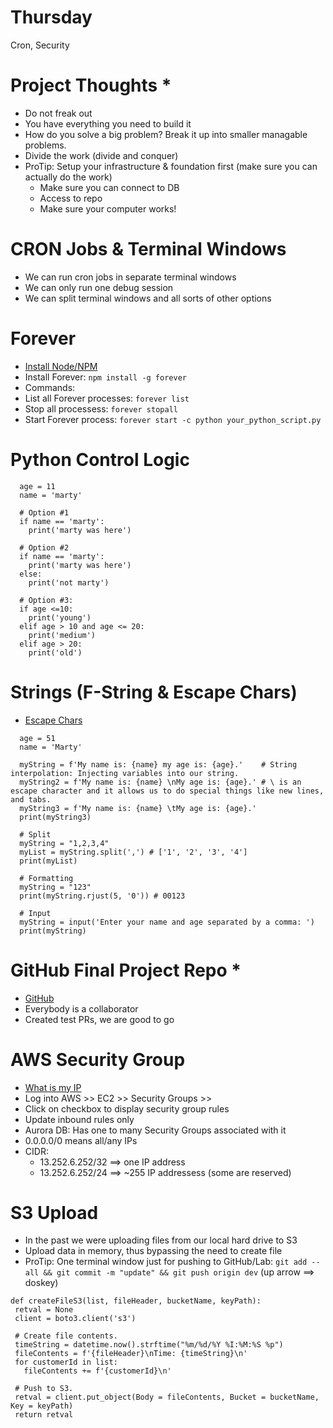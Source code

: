 # Thursday
Cron, Security

# Project Thoughts *
- Do not freak out
- You have everything you need to build it
- How do you solve a big problem?  Break it up into smaller managable problems.
- Divide the work (divide and conquer)
- ProTip: Setup your infrastructure & foundation first (make sure you can actually do the work)
  - Make sure you can connect to DB
  - Access to repo
  - Make sure your computer works!

# CRON Jobs & Terminal Windows
- We can run cron jobs in separate terminal windows
- We can only run one debug session
- We can split terminal windows and all sorts of other options

# Forever 
- [Install Node/NPM](https://nodejs.org/en/download/)
- Install Forever: `npm install -g forever`
- Commands: 
 - List all Forever processes: `forever list`
 - Stop all processess: `forever stopall`
 - Start Forever process: `forever start -c python your_python_script.py`

# Python Control Logic
```
  age = 11
  name = 'marty'

  # Option #1
  if name == 'marty':
    print('marty was here')

  # Option #2
  if name == 'marty':
    print('marty was here')
  else:
    print('not marty')

  # Option #3:
  if age <=10:
    print('young')
  elif age > 10 and age <= 20:
    print('medium')
  elif age > 20:
    print('old')
```

# Strings (F-String & Escape Chars)
- [Escape Chars](https://www.w3schools.com/python/gloss_python_escape_characters.asp)
```
  age = 51
  name = 'Marty'

  myString = f'My name is: {name} my age is: {age}.'    # String interpolation: Injecting variables into our string.
  myString2 = f'My name is: {name} \nMy age is: {age}.' # \ is an escape character and it allows us to do special things like new lines, and tabs.
  myString3 = f'My name is: {name} \tMy age is: {age}.' 
  print(myString3)
```
```
  # Split
  myString = "1,2,3,4"
  myList = myString.split(',') # ['1', '2', '3', '4']
  print(myList)
```
```
  # Formatting
  myString = "123"
  print(myString.rjust(5, '0')) # 00123
```
```
  # Input
  myString = input('Enter your name and age separated by a comma: ')
  print(myString)
```

# GitHub Final Project Repo *
- [GitHub](https://github.com/mburolla/siua-final-project)
- Everybody is a collaborator
- Created test PRs, we are good to go

# AWS Security Group
- [What is my IP](https://mxtoolbox.com/whatismyip/)
- Log into AWS >> EC2 >> Security Groups >> 
- Click on checkbox to display security group rules
- Update inbound rules only
- Aurora DB: Has one to many Security Groups associated with it
- 0.0.0.0/0 means all/any IPs
- CIDR: 
  - 13.252.6.252/32 ==> one IP address
  - 13.252.6.252/24 ==> ~255 IP addressess (some are reserved) 
 
 # S3 Upload
 - In the past we were uploading files from our local hard drive to S3
 - Upload data in memory, thus bypassing the need to create file
 - ProTip: One terminal window just for pushing to GitHub/Lab: `git add --all && git commit -m "update" && git push origin dev` (up arrow ==> doskey) 

 ```
 def createFileS3(list, fileHeader, bucketName, keyPath):
  retval = None
  client = boto3.client('s3')
  
  # Create file contents.
  timeString = datetime.now().strftime("%m/%d/%Y %I:%M:%S %p")
  fileContents = f'{fileHeader}\nTime: {timeString}\n'
  for customerId in list:
    fileContents += f'{customerId}\n'
    
  # Push to S3.
  retval = client.put_object(Body = fileContents, Bucket = bucketName, Key = keyPath) 
  return retval
```


